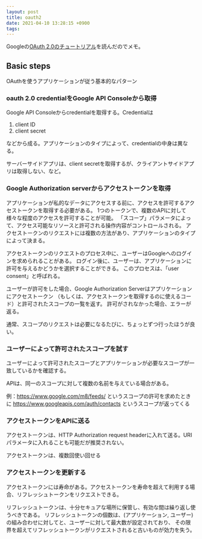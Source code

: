 ```yaml
---
layout: post
title: oauth2
date: 2021-04-10 13:28:15 +0900
tags: 
---
```


Googleの[OAuth 2.0のチュートリアル](https://developers.google.com/identity/protocols/oauth2)を読んだのでメモ。

## Basic steps

OAuthを使うアプリケーションが従う基本的なパターン

### oauth 2.0 credentialをGoogle API Consoleから取得

Google API Consoleからcredentialを取得する。Credentialは

1. client ID
2. client secret

などから成る。アプリケーションのタイプによって、credentialの中身は異なる。

サーバーサイドアプリは、client secretを取得するが、クライアントサイドアプリは取得しない、など。


### Google Authorization serverからアクセストークンを取得

アプリケーションが私的なデータにアクセスする前に、アクセスを許可するアクセストークンを取得する必要がある。
1つのトークンで、複数のAPIに対して様々な程度のアクセスを許可することが可能。
「スコープ」パラメータによって、アクセス可能なリソースと許可される操作内容がコントロールされる。
アクセストークンのリクエストには複数の方法があり、アプリケーションのタイプによって決まる。

アクセストークンのリクエストのプロセス中に、ユーザーはGoogleへのログインを求められることがある。
ログイン後に、ユーザーは、アプリケーションに許可を与えるかどうかを選択することができる。
このプロセスは、「user consent」と呼ばれる。

ユーザーが許可をした場合、Google Authorization Serverはアプリケーションにアクセストークン
（もしくは、アクセストークンを取得するのに使えるコード）と許可されたスコープの一覧を返す。
許可がされなかった場合、エラーが返る。

通常、スコープのリクエストは必要になるたびに、ちょっとずつ行ったほうが良い。

### ユーザーによって許可されたスコープを試す

ユーザーによって許可されたスコープとアプリケーションが必要なスコープが一致しているかを確認する。

APIは、同一のスコープに対して複数の名前を与えている場合がある。

例：https://www.google.com/m8/feeds/ というスコープの許可を求めたときに https://www.googleapis.com/auth/contacts というスコープが返ってくる

### アクセストークンをAPIに送る

アクセストークンは、HTTP Authorization request headerに入れて送る。URIパラメータに入れることも可能だが推奨されない。

アクセストークンは、複数回使い回せる

### アクセストークンを更新する

アクセストークンには寿命がある。アクセストークンを寿命を超えて利用する場合、リフレッシュトークンをリクエストできる。

リフレッシュトークンは、十分セキュアな場所に保管し、有効な間は繰り返し使うべきである。
リフレッシュトークンの個数は、(アプリケーション, ユーザー)の組み合わせに対してと、ユーザーに対して最大数が設定されており、
その限界を超えてリフレッシュトークンがリクエストされると古いものが効力を失う。
